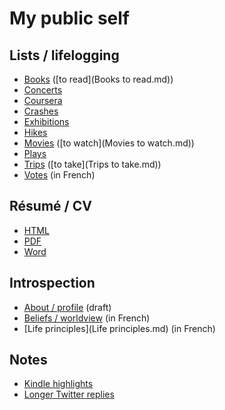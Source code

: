 # My public self

## Lists / lifelogging

 * [Books](Books.md) ([to read](Books to read.md))
 * [Concerts](Concerts.md)
 * [Coursera](Coursera.md)
 * [Crashes](Crashes.md)
 * [Exhibitions](Exhibitions.md)
 * [Hikes](Hikes.md)
 * [Movies](Movies.md) ([to watch](Movies to watch.md))
 * [Plays](Plays.md)
 * [Trips](Trips.md) ([to take](Trips to take.md))
 * [Votes](Votes.md) (in French)

## Résumé / CV

 * [HTML](https://rawgithub.com/obruchez/public/master/ResumeOlivierBruchez.zip)
 * [PDF](https://github.com/obruchez/public/raw/master/ResumeOlivierBruchez.pdf)
 * [Word](https://github.com/obruchez/public/raw/master/ResumeOlivierBruchez.doc)

## Introspection

 * [About / profile](About.md) (draft)
 * [Beliefs / worldview](Beliefs.md) (in French)
 * [Life principles](Life principles.md) (in French)

## Notes

 * [Kindle highlights](Books)
 * [Longer Twitter replies](Twitter)
